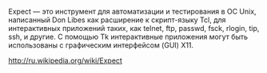 Expect — это инструмент для автоматизации и тестирования в ОС Unix, написанный Don Libes как расширение к скрипт-языку Tcl, для интерактивных приложений таких, как telnet, ftp, passwd, fsck, rlogin, tip, ssh, и другие. С помощью Tk интерактивные приложения могут быть использованы с графическим интерфейсом (GUI) X11.

http://ru.wikipedia.org/wiki/Expect